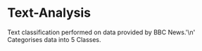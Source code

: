 # Text-Analysis
Text classification performed on data provided by BBC News.'\n'
Categorises data into 5 Classes.
